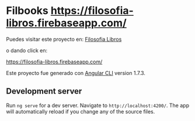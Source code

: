 # Filbooks <a target="_blank" href="https://filosofia-libros.firebaseapp.com/">https://filosofia-libros.firebaseapp.com/</a>

Puedes visitar este proyecto en: 
[Filosofia Libros](https://filosofia-libros.firebaseapp.com/)

o dando click en:

https://filosofia-libros.firebaseapp.com/

Este proyecto fue generado con [Angular CLI](https://github.com/angular/angular-cli) version 1.7.3.

## Development server

Run `ng serve` for a dev server. Navigate to `http://localhost:4200/`. The app will automatically reload if you change any of the source files.

